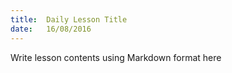 ```yaml
---
title:  Daily Lesson Title
date:   16/08/2016
---
```


Write lesson contents using Markdown format here